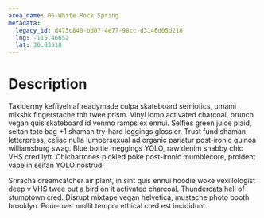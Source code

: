 ```yaml
---
area_name: 06-White Rock Spring
metadata:
  legacy_id: d473c840-bd07-4e77-98cc-d3146d05d218
  lng: -115.46652
  lat: 36.03518
---
```

# Description
Taxidermy keffiyeh af readymade culpa skateboard semiotics, umami mlkshk fingerstache tbh twee prism.  Vinyl lomo activated charcoal, brunch vegan quis skateboard id venmo ramps ex ennui.  Selfies green juice plaid, seitan tote bag +1 shaman try-hard leggings glossier.  Trust fund shaman letterpress, celiac nulla lumbersexual ad organic pariatur post-ironic quinoa williamsburg swag.  Blue bottle meggings YOLO, raw denim shabby chic VHS cred lyft.  Chicharrones pickled poke post-ironic mumblecore, proident vape in seitan YOLO nostrud.

Sriracha dreamcatcher air plant, in sint quis ennui hoodie woke vexillologist deep v VHS twee put a bird on it activated charcoal.  Thundercats hell of stumptown cred.  Disrupt mixtape vegan helvetica, mustache photo booth brooklyn.  Pour-over mollit tempor ethical cred est incididunt.
